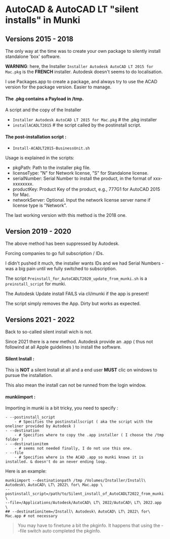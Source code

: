 # AutoCAD & AutoCAD LT "silent installs" in Munki


## Versions 2015 - 2018

The only way at the time was to create your own package to silently install standalone 'box' software.

**WARNING**: here, the Installer `Installer Autodesk AutoCAD LT 2015 for Mac.pkg` is the **FRENCH** installer. Autodesk doesn't seems to do localisation.

I use Packages.app to create a package, and always try to use the ACAD version for the package version. Easier to manage.

#### The .pkg contains a Payload in /tmp.

A script and the copy of the Installer 

- `Installer Autodesk AutoCAD LT 2015 for Mac.pkg` # the .pkg installer
- `installACADLT2015` # the script called by the postinstall script. 

#### The post-installation script : 

- `Install-ACADLT2015-BusinessUnit.sh`

Usage is explained in the scripts:

 -  pkgPath: Path to the installer pkg file.
 -  licenseType: "N" for Network license, "S" for Standalone license.
 -  serialNumber: Serial Number to install the product, in the format of xxx-xxxxxxxx.
 -  productKey: Product Key of the product, e.g., 777G1 for AutoCAD 2015 for Mac.
 -  networkServer: Optional. Input the network license server name if license type is "Network".

The last working version with this method is the 2018 one. 

## Version 2019 - 2020

The above method has been suppressed by Autodesk. 

Forcing companies to go full subscription / IDs.

I didn't pushed it much, the installer wants IDs and we had Serial Numbers - was a big pain until we fully switched to subscription.

The script `Preinstall_for_AutoCADLT2020_update_from_munki.sh` is a `preinstall_script` for munki.

The Autodesk Update install FAILS via  cli/munki if the app is present!

The script simply removes the App. Dirty but works as expected.


## Versions 2021 - 2022

Back to so-called silent install wich is not. 

Since 2021 there is a new method. 
Autodesk provide an .app ( thus not followind at all Apple guidelines ) to install the software.

#### Silent Install : 

This is **NOT** a silent Install at all and a end user **MUST** clic on windows to pursue the installation. 

This also mean the install can not be runned from the login window.


#### munkiimport : 

Importing in munki is a bit tricky, you need to specify :

```
- --postinstall_script 
	- # Specifies the postinstallscript ( aka the script with the oneliner provided by Autodesk )
- --destination 
	- # Specifies where to copy the .app installer ( I choose the /tmp folder )
- --destinationitem 
	- # seems not needed finally, I do not use this one.
- --file 
	- # Specifies where is the ACAD .app so munki knows it is installed. & doesn't do an never ending loop.
```

Here is an example:

```
munkiimport --destinationpath /tmp /Volumes/Installer/Install\ Autodesk\ AutoCAD\ LT\ 2022\ for\ Mac.app \
--postinstall_script=/path/to/Silent_install_of_AutoCADLT2022_from_munki.sh \
--file=/Applications/Autodesk/AutoCAD\ LT\ 2022/AutoCAD\ LT\ 2022.app \
## --destinationitem=/Install\ Autodesk\ AutoCAD\ LT\ 2022\ for\ Mac.app # not necessary
```

> You may have to finetune a bit the pkginfo. It happens that using the --file switch auto completed the pkginfo.



